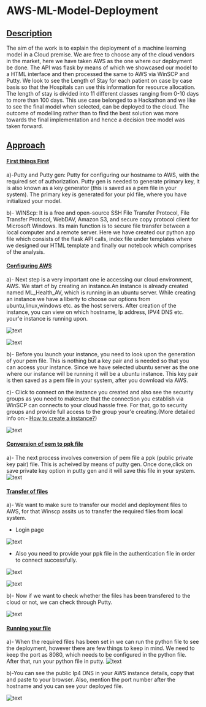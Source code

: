 # AWS-ML-Model-Deployment
## <ins> Description </ins> ##
The aim of the work is to explain the deployment of a machine learning model in a Cloud premise. We are free to choose any of the cloud vendors in the market, here we have taken 
AWS as the one where our deployment be done. The API was flask by means of which we showcased our model to a HTML interface and then processed the same to AWS via WinSCP and Putty.
We look to see the Length of Stay for each patient on case by case basis so that the Hospitals can use this information for resource allocation. The length of stay is divided into 11 different classes ranging from 0-10 days to more than 100 days.
This use case belonged to a Hackathon and we like to see the final model when selected, can be deployed to the cloud.
The outcome of modelling rather than to find the best solution was more towards the final implementation and hence a decision tree model was taken forward.

## <ins> Approach </ins> ##

#### <ins> First things First </ins> ####

a)-Putty and Putty gen: Putty for configuring our hostname to AWS, with the required set of authorization. Putty gen is needed to generate primary key, it is also known as a key generator (this is saved as a pem file in your system). The primary key is generated for your pkl file, where you have initialized your model.

b)- WINScp: It is a free and open-source SSH File Transfer Protocol, File Transfer Protocol, WebDAV, Amazon S3, and secure copy protocol client for Microsoft Windows. Its main function is to secure file transfer between a local computer and a remote server. Here we have created our python app file which consists of the flask API calls, index file under templates where we designed our HTML template and finally our notebook which comprises of the analysis.

#### <ins> Configuring AWS </ins> ####
a)- Next step is a very important one ie accessing our cloud environment, AWS. We start of by creating an instance.An instance is already created named ML_Health_AV, which is running in an ubuntu server. While creating an instance we have a liberty to choose our options from ubuntu,linux,windows etc. as the host servers. After creation of the instance, you can view on which hostname, Ip address, IPV4 DNS etc. your'e instance is running upon.

![text](https://github.com/ronhokage/AWS-ML-Model-Deployment/blob/main/Img/instance_1.JPG)

![text](https://github.com/ronhokage/AWS-ML-Model-Deployment/blob/main/Img/instance_2.JPG)

b)- Before you launch your instance, you need to look upon the generation of your pem file. This is nothing but a key pair and is needed so that you can access your instance. Since we have selected ubuntu server as the one where our instance will be running it will be a ubuntu instance. This key pair is then saved as a pem file in your system, after you download via AWS.

c)- Click to connect on the instance you created and also see the security groups as you need to makesure that the connection you establish via WinSCP can connects to your cloud hassle free. For that, go to security groups and provide full access to the group your'e creating.(More detailed info on:- [How to create a instance?](https://www.cloudbooklet.com/create-an-ec2-instance-on-aws-with-ubuntu-18-04/))

![text](https://github.com/ronhokage/AWS-ML-Model-Deployment/blob/main/Img/sec.JPG)

#### <ins> Conversion of pem to ppk file </ins> ####
a)- The next process involves conversion of pem file a ppk (public private key pair) file. This is acheived by means of putty gen. Once done,click on save private key option in putty gen and it will save this file in your system. 
![text](https://github.com/ronhokage/AWS-ML-Model-Deployment/blob/main/Img/Pgenfile.JPG)

#### <ins> Transfer of files </ins> ####

a)- We want to make sure to transfer our model and deployment files to AWS, for that Winscp assits us to transfer the required files from local system.
- Login page

![text](https://github.com/ronhokage/AWS-ML-Model-Deployment/blob/main/Img/WIN_SCP_F2.JPG)

- Also you need to provide your ppk file in the authentication file in order to connect successfully.

![text](https://github.com/ronhokage/AWS-ML-Model-Deployment/blob/main/Img/Authfile.JPG)

![text](https://github.com/ronhokage/AWS-ML-Model-Deployment/blob/main/Img/Win_SCP%20files.JPG)

b)- Now if we want to check whether the files has been transfered to the cloud or not, we can check through Putty.

![text](https://github.com/ronhokage/AWS-ML-Model-Deployment/blob/main/Img/putty_check.JPG)

#### <ins> Running your file </ins> ####
a)- When the required files has been set in we can run the python file to see the deployment, however there are few things to keep in mind. We need to keep the port as 8080,
which needs to be configured in the python file. After that, run your python file in putty.
![text](https://github.com/ronhokage/AWS-ML-Model-Deployment/blob/main/Img/deploy_1.JPG)

b)-You can see the public Ip4 DNS in your AWS instance details, copy that and paste to your browser. Also, mention the port number after the hostname and you can see your deployed file.

![text](https://github.com/ronhokage/AWS-ML-Model-Deployment/blob/main/Img/Deploy_3.JPG)

